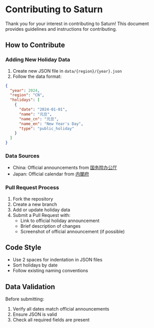 # Contributing to Saturn

Thank you for your interest in contributing to Saturn! This document provides guidelines and instructions for contributing.

## How to Contribute

### Adding New Holiday Data

1. Create new JSON file in `data/{region}/{year}.json`
2. Follow the data format:
```json
{
  "year": 2024,
  "region": "CN",
  "holidays": [
    {
      "date": "2024-01-01",
      "name": "元旦",
      "name_cn": "元旦",
      "name_en": "New Year's Day",
      "type": "public_holiday"
    }
  ]
}
```

### Data Sources
- China: Official announcements from [国务院办公厅](http://www.gov.cn)
- Japan: Official calendar from [内閣府](https://www8.cao.go.jp/chosei/shukujitsu/gaiyou.html)

### Pull Request Process
1. Fork the repository
2. Create a new branch
3. Add or update holiday data
4. Submit a Pull Request with:
   - Link to official holiday announcement
   - Brief description of changes
   - Screenshot of official announcement (if possible)

## Code Style
- Use 2 spaces for indentation in JSON files
- Sort holidays by date
- Follow existing naming conventions

## Data Validation
Before submitting:
1. Verify all dates match official announcements
2. Ensure JSON is valid
3. Check all required fields are present 